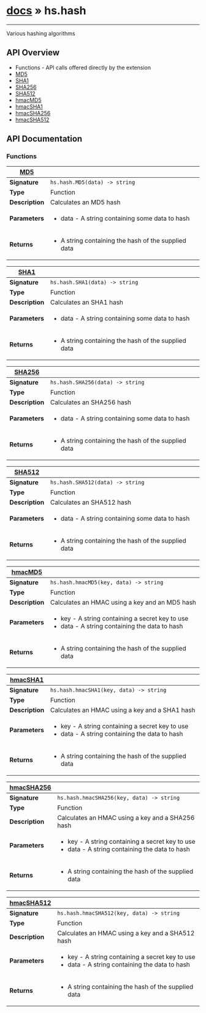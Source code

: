 # [docs](../hammerspoon/index.md) » hs.hash
---

Various hashing algorithms

## API Overview
* Functions - API calls offered directly by the extension
 * [MD5](#MD5)
 * [SHA1](#SHA1)
 * [SHA256](#SHA256)
 * [SHA512](#SHA512)
 * [hmacMD5](#hmacMD5)
 * [hmacSHA1](#hmacSHA1)
 * [hmacSHA256](#hmacSHA256)
 * [hmacSHA512](#hmacSHA512)

## API Documentation

### Functions

| [MD5](#MD5)         |                                                                                     |
| --------------------------------------------|-------------------------------------------------------------------------------------|
| **Signature**                               | `hs.hash.MD5(data) -> string`                                                                    |
| **Type**                                    | Function                                                                     |
| **Description**                             | Calculates an MD5 hash                                                                     |
| **Parameters**                              | <ul><li>data - A string containing some data to hash</li></ul> |
| **Returns**                                 | <ul><li>A string containing the hash of the supplied data</li></ul>          |

| [SHA1](#SHA1)         |                                                                                     |
| --------------------------------------------|-------------------------------------------------------------------------------------|
| **Signature**                               | `hs.hash.SHA1(data) -> string`                                                                    |
| **Type**                                    | Function                                                                     |
| **Description**                             | Calculates an SHA1 hash                                                                     |
| **Parameters**                              | <ul><li>data - A string containing some data to hash</li></ul> |
| **Returns**                                 | <ul><li>A string containing the hash of the supplied data</li></ul>          |

| [SHA256](#SHA256)         |                                                                                     |
| --------------------------------------------|-------------------------------------------------------------------------------------|
| **Signature**                               | `hs.hash.SHA256(data) -> string`                                                                    |
| **Type**                                    | Function                                                                     |
| **Description**                             | Calculates an SHA256 hash                                                                     |
| **Parameters**                              | <ul><li>data - A string containing some data to hash</li></ul> |
| **Returns**                                 | <ul><li>A string containing the hash of the supplied data</li></ul>          |

| [SHA512](#SHA512)         |                                                                                     |
| --------------------------------------------|-------------------------------------------------------------------------------------|
| **Signature**                               | `hs.hash.SHA512(data) -> string`                                                                    |
| **Type**                                    | Function                                                                     |
| **Description**                             | Calculates an SHA512 hash                                                                     |
| **Parameters**                              | <ul><li>data - A string containing some data to hash</li></ul> |
| **Returns**                                 | <ul><li>A string containing the hash of the supplied data</li></ul>          |

| [hmacMD5](#hmacMD5)         |                                                                                     |
| --------------------------------------------|-------------------------------------------------------------------------------------|
| **Signature**                               | `hs.hash.hmacMD5(key, data) -> string`                                                                    |
| **Type**                                    | Function                                                                     |
| **Description**                             | Calculates an HMAC using a key and an MD5 hash                                                                     |
| **Parameters**                              | <ul><li>key - A string containing a secret key to use</li><li>data - A string containing the data to hash</li></ul> |
| **Returns**                                 | <ul><li>A string containing the hash of the supplied data</li></ul>          |

| [hmacSHA1](#hmacSHA1)         |                                                                                     |
| --------------------------------------------|-------------------------------------------------------------------------------------|
| **Signature**                               | `hs.hash.hmacSHA1(key, data) -> string`                                                                    |
| **Type**                                    | Function                                                                     |
| **Description**                             | Calculates an HMAC using a key and a SHA1 hash                                                                     |
| **Parameters**                              | <ul><li>key - A string containing a secret key to use</li><li>data - A string containing the data to hash</li></ul> |
| **Returns**                                 | <ul><li>A string containing the hash of the supplied data</li></ul>          |

| [hmacSHA256](#hmacSHA256)         |                                                                                     |
| --------------------------------------------|-------------------------------------------------------------------------------------|
| **Signature**                               | `hs.hash.hmacSHA256(key, data) -> string`                                                                    |
| **Type**                                    | Function                                                                     |
| **Description**                             | Calculates an HMAC using a key and a SHA256 hash                                                                     |
| **Parameters**                              | <ul><li>key - A string containing a secret key to use</li><li>data - A string containing the data to hash</li></ul> |
| **Returns**                                 | <ul><li>A string containing the hash of the supplied data</li></ul>          |

| [hmacSHA512](#hmacSHA512)         |                                                                                     |
| --------------------------------------------|-------------------------------------------------------------------------------------|
| **Signature**                               | `hs.hash.hmacSHA512(key, data) -> string`                                                                    |
| **Type**                                    | Function                                                                     |
| **Description**                             | Calculates an HMAC using a key and a SHA512 hash                                                                     |
| **Parameters**                              | <ul><li>key - A string containing a secret key to use</li><li>data - A string containing the data to hash</li></ul> |
| **Returns**                                 | <ul><li>A string containing the hash of the supplied data</li></ul>          |

